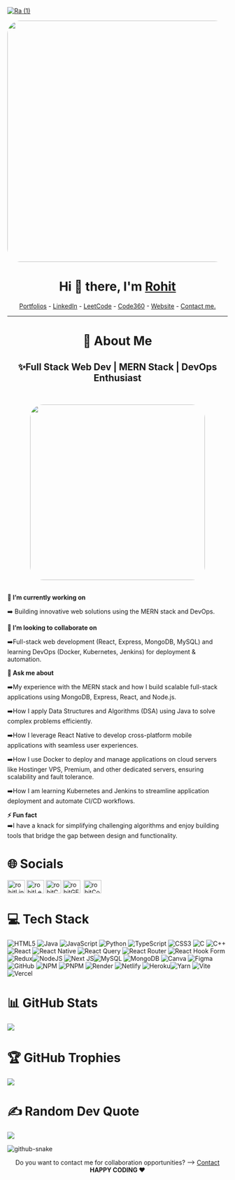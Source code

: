 <!---Banner-->
[![Ra (1)](https://github.com/user-attachments/assets/7de16009-037b-482b-ac6d-193455bd8e27)](https://rohittechnical.tech)

 <!---Intro-->
<p align="center">
 <a href="https://rohittechnical.tech" target="blank"> <img  src="https://firebasestorage.googleapis.com/v0/b/flexi-coding.appspot.com/o/dempgi7-520f8d5f-63d4-4453-8822-dbc149ae27f8.gif?alt=media&token=91c0c7b2-93c3-4029-b011-1a8703c5730d" 
       width="550" 
       style="border-radius: 30px;">
 </a>
</p>
  <h1 align="center"> Hi 👋 there, I'm <a  href="https://www.linkedin.com/in/rohit-upreti-12188b298/">Rohit</a> </h1>

<!--- Adding Header Elements -->
<p align="center">
  <a href="https://rohittechnical.tech/">Portfolios</a> -
  <a href="https://www.linkedin.com/in/rohit-upreti-12188b298/">LinkedIn</a> - 
  <a href="https://leetcode.com/u/rohitupreti/">LeetCode</a> -
  <a href="https://www.naukri.com/code360/profile/Rohitupreti/">Code360</a> -
  <a href="https://rohittechnical.tech/">Website</a> -
<a href="mailto:rohitupreti2002@gmail.com">Contact me.</a>

</p>

-----------------------------------------------------------


<!---body-->
<h1 align="center"> 💫 About Me</h2>
<h2 align="center"> ✨Full Stack Web Dev | MERN Stack |  DevOps Enthusiast</h3>
<!-- <table >
  <tr>
    <td> -->
     <br>
      <p align="center">
        <a href="https://rohittechnical.tech" target="blank">
       <img
          src="https://media4.giphy.com/media/SpopD7IQN2gK3qN4jS/giphy.gif?cid=ecf05e47gwp33241zoz4hahy99chgn0js8c3xkdr1wkcu43e&rid=giphy.gif&ct=g" 
          width="400" 
          style="border-radius: 30px;"></a>
      </p>
      <br>
      <strong>🎯 I’m currently working on</strong><br>
      <p>➡️ Building innovative web solutions using the MERN stack and DevOps.</p>
     <strong>🤝 I’m looking to collaborate on</strong><br>
<p>➡️Full-stack web development (React, Express, MongoDB, MySQL) and learning DevOps (Docker, Kubernetes, Jenkins) for deployment & automation.</p>
    <strong>💬 Ask me about</strong><br>
    <p>➡️My experience with the MERN stack and how I build scalable full-stack applications using MongoDB, Express, React, and Node.js.</p>
    <p>➡️How I apply Data Structures and Algorithms (DSA) using Java to solve complex problems efficiently.</p>
    <p>➡️How I leverage React Native to develop cross-platform mobile applications with seamless user experiences.</p>
    <p>➡️How I use Docker to deploy and manage applications on cloud servers like Hostinger VPS, Premium, and other dedicated servers, ensuring scalability and fault tolerance.</p>
    <p>➡️How I am learning Kubernetes and Jenkins to streamline application deployment and automate CI/CD workflows.</p>
      <strong>⚡ Fun fact</strong><br>
      ➡️I have a knack for simplifying challenging algorithms and enjoy building tools that bridge the gap between design and functionality.
<!--     </td>
  </tr>
</table> -->


<!---Social Link's-->
# 🌐 Socials
<p align="left">
<a href="https://www.linkedin.com/in/rohit-upreti-12188b298" target="blank"><img align="center" src="https://raw.githubusercontent.com/rahuldkjain/github-profile-readme-generator/master/src/images/icons/Social/linked-in-alt.svg" alt="rohitLinkedin" height="30" width="40" /></a>
<a href="https://leetcode.com/u/rohitupreti/" target="blank"><img align="center" src="https://raw.githubusercontent.com/rahuldkjain/github-profile-readme-generator/master/src/images/icons/Social/leet-code.svg" alt="rohitLeetCode" height="30" width="40" /></a>
<a href="https://www.naukri.com/code360/profile/Rohitupreti/" target="blank"><img align="center" src="https://github.com/user-attachments/assets/4f130c42-d8f3-456b-be73-dded050a7317" alt="rohitCodingNinja" height="30" width="35" /></a>
<a href="https://www.geeksforgeeks.org/user/rohitupro9eu/" target="blank"><img align="center" src="https://raw.githubusercontent.com/rahuldkjain/github-profile-readme-generator/master/src/images/icons/Social/geeks-for-geeks.svg" alt="rohitGFG" height="30" width="40" /></a>&nbsp;
<a href="https://codesandbox.io/u/ROHITUPRETI1234" target="blank"><img align="center" src="https://raw.githubusercontent.com/rahuldkjain/github-profile-readme-generator/master/src/images/icons/Social/codesandbox.svg" alt="rohitCodeSandBox" height="30" width="40" /></a>
</p>


<!---Technology I knew-->
# 💻 Tech Stack

![HTML5](https://img.shields.io/badge/html5-%23E34F26.svg?style=for-the-badge&logo=html5&logoColor=white) ![Java](https://img.shields.io/badge/java-%23ED8B00.svg?style=for-the-badge&logo=openjdk&logoColor=white) ![JavaScript](https://img.shields.io/badge/javascript-%23323330.svg?style=for-the-badge&logo=javascript&logoColor=%23F7DF1E) ![Python](https://img.shields.io/badge/python-3670A0?style=for-the-badge&logo=python&logoColor=ffdd54) ![TypeScript](https://img.shields.io/badge/typescript-%23007ACC.svg?style=for-the-badge&logo=typescript&logoColor=white) ![CSS3](https://img.shields.io/badge/css3-%231572B6.svg?style=for-the-badge&logo=css3&logoColor=white) ![C](https://img.shields.io/badge/c-%2300599C.svg?style=for-the-badge&logo=c&logoColor=white) ![C++](https://img.shields.io/badge/c++-%2300599C.svg?style=for-the-badge&logo=c%2B%2B&logoColor=white) ![React](https://img.shields.io/badge/react-%2320232a.svg?style=for-the-badge&logo=react&logoColor=%2361DAFB) ![React Native](https://img.shields.io/badge/react_native-%2320232a.svg?style=for-the-badge&logo=react&logoColor=%2361DAFB) ![React Query](https://img.shields.io/badge/-React%20Query-FF4154?style=for-the-badge&logo=react%20query&logoColor=white) ![React Router](https://img.shields.io/badge/React_Router-CA4245?style=for-the-badge&logo=react-router&logoColor=white) ![React Hook Form](https://img.shields.io/badge/React%20Hook%20Form-%23EC5990.svg?style=for-the-badge&logo=reacthookform&logoColor=white) ![Redux](https://img.shields.io/badge/redux-%23593d88.svg?style=for-the-badge&logo=redux&logoColor=white)![NodeJS](https://img.shields.io/badge/node.js-6DA55F?style=for-the-badge&logo=node.js&logoColor=white) ![Next JS](https://img.shields.io/badge/Next-black?style=for-the-badge&logo=next.js&logoColor=white)![MySQL](https://img.shields.io/badge/mysql-4479A1.svg?style=for-the-badge&logo=mysql&logoColor=white) ![MongoDB](https://img.shields.io/badge/MongoDB-%234ea94b.svg?style=for-the-badge&logo=mongodb&logoColor=white) ![Canva](https://img.shields.io/badge/Canva-%2300C4CC.svg?style=for-the-badge&logo=Canva&logoColor=white) ![Figma](https://img.shields.io/badge/figma-%23F24E1E.svg?style=for-the-badge&logo=figma&logoColor=white) ![GitHub](https://img.shields.io/badge/github-%23121011.svg?style=for-the-badge&logo=github&logoColor=white) ![NPM](https://img.shields.io/badge/NPM-%23CB3837.svg?style=for-the-badge&logo=npm&logoColor=white) ![PNPM](https://img.shields.io/badge/pnpm-%234a4a4a.svg?style=for-the-badge&logo=pnpm&logoColor=f69220) ![Render](https://img.shields.io/badge/Render-%46E3B7.svg?style=for-the-badge&logo=render&logoColor=white) ![Netlify](https://img.shields.io/badge/netlify-%23000000.svg?style=for-the-badge&logo=netlify&logoColor=#00C7B7) ![Heroku](https://img.shields.io/badge/heroku-%23430098.svg?style=for-the-badge&logo=heroku&logoColor=white)![Yarn](https://img.shields.io/badge/yarn-%232C8EBB.svg?style=for-the-badge&logo=yarn&logoColor=white) ![Vite](https://img.shields.io/badge/vite-%23646CFF.svg?style=for-the-badge&logo=vite&logoColor=white) ![Vercel](https://img.shields.io/badge/vercel-%23000000.svg?style=for-the-badge&logo=vercel&logoColor=white)


# 📊 GitHub Stats
<!--![](https://github-readme-stats.vercel.app/api?username=ROHITUPRETI1234&theme=radical&hide_border=false&include_all_commits=true&count_private=true)<br/>-->
![](https://github-readme-streak-stats.herokuapp.com/?user=ROHITUPRETI1234&theme=radical&hide_border=false) &nbsp;&nbsp;&nbsp;&nbsp;
<!---![](https://github-readme-stats.vercel.app/api/top-langs/?username=ROHITUPRETI1234&theme=radical&hide_border=false&include_all_commits=true&count_private=true&layout=compact)-->

# 🏆 GitHub Trophies
![](https://github-profile-trophy.vercel.app/?username=ROHITUPRETI1234&theme=radical&no-frame=false&no-bg=true&margin-w=4)

# ✍️ Random Dev Quote

![](https://quotes-github-readme.vercel.app/api?type=horizontal&theme=radical)

  
<!---Snake Animation-->
<picture>
  <source media="(prefers-color-scheme: dark)" srcset="https://raw.githubusercontent.com/tobiasmeyhoefer/tobiasmeyhoefer/output/github-snake-dark.svg" />
  <source media="(prefers-color-scheme: light)" srcset="https://raw.githubusercontent.com/tobiasmeyhoefer/tobiasmeyhoefer/output/github-snake.svg" />
  <img alt="github-snake" src="https://raw.githubusercontent.com/tobiasmeyhoefer/tobiasmeyhoefer/output/github-snake.svg" />
</picture>
<!--- Body End -->
<br>
<!--Footer-->
<p align="center">
Do you want to contact me for collaboration opportunities? ⟶ <a href="mailto:rohitupreti2002@gmail.com">Contact</a>
  <br>
<b> HAPPY CODING ❤️</p> </div>
<!--- Footer End -->
